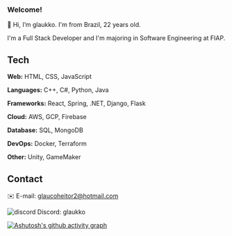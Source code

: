 ### Welcome!
👋 Hi, I’m glaukko. I'm from Brazil, 22 years old.

I'm a Full Stack Developer and I'm majoring in Software Engineering at FIAP.

## Tech

**Web:** HTML, CSS, JavaScript

**Languages:** C++, C#, Python, Java

**Frameworks:** React, Spring, .NET, Django, Flask

**Cloud:** AWS, GCP, Firebase

**Database:** SQL, MongoDB

**DevOps:** Docker, Terraform

**Other:** Unity, GameMaker


## Contact

✉️ E-mail: [glaucoheitor2@hotmail.com](mailto:glaucoheitor2@hotmail.com)

![discord](https://github.com/user-attachments/assets/9f0a3642-f804-4920-81ba-9c8a07aa71ad) Discord: glaukko

[![Ashutosh's github activity graph](https://github-readme-activity-graph.vercel.app/graph?username=glaukko&theme=react-dark)](https://github.com/ashutosh00710/github-readme-activity-graph)

<!---
glaukko/glaukko is a ✨ special ✨ repository because its `README.md` (this file) appears on your GitHub profile.
You can click the Preview link to take a look at your changes.
--->
